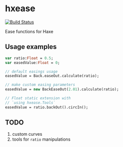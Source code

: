 # hxease
[![Build Status](https://travis-ci.org/eliasku/hxease.svg?branch=master)](https://travis-ci.org/eliasku/hxease)

Ease functions for Haxe

## Usage examples
```haxe
var ratio:Float = 0.5;
var easedValue:Float = 0;

// default easings usage
easedValue = Back.easeOut.calculate(ratio);

// make custom easing parameters
easedValue = new BackEaseOut(2.01).calculate(ratio);

// Float static extension with
// `using hxease.Tools`
easedValue = ratio.backOut().circIn();
```

## TODO
1. custom curves
2. tools for `ratio` manipulations

